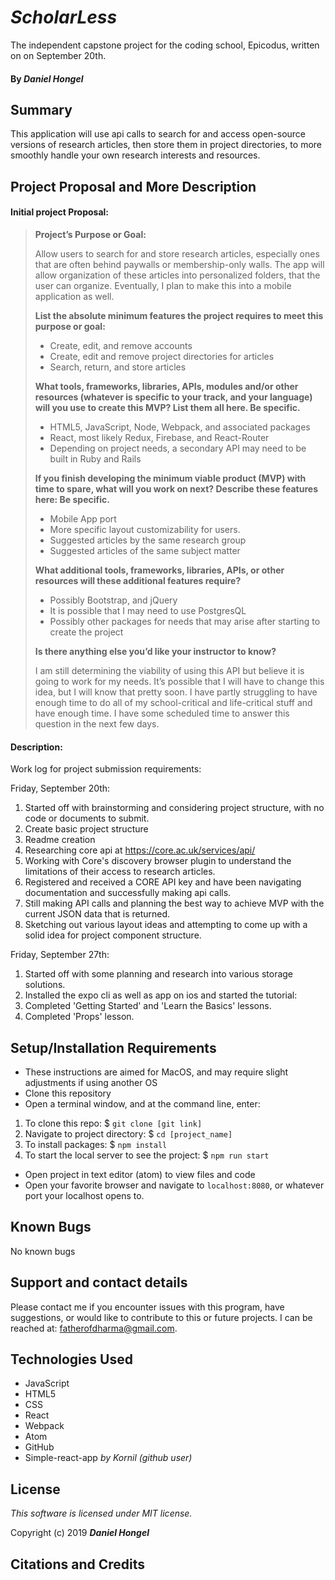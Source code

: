 # _ScholarLess_

 The independent capstone project for the coding school, Epicodus, written on on September 20th.

#### By **_Daniel Hongel_**

## Summary

This application will use api calls to search for and access open-source versions of research articles, then store them in project directories, to more smoothly handle your own research interests and resources.

## Project Proposal and More Description

#### Initial project Proposal:


> **Project’s Purpose or Goal:**
>
>Allow users to search for and store research articles, especially ones that are often behind paywalls or membership-only walls. The app will allow organization of these articles into personalized folders, that the user can organize. Eventually, I plan to make this into a mobile application as well.
>
>**List the absolute minimum features the project requires to meet this purpose or goal:**
>
>* Create, edit, and remove accounts
>* Create, edit and remove project directories for articles
>* Search, return, and store articles
>
>**What tools, frameworks, libraries, APIs, modules and/or other resources (whatever is specific to your track, and your language) will you use to create this MVP? List them all here. Be specific.**
>
>* HTML5, JavaScript, Node, Webpack, and associated packages
>* React, most likely Redux, Firebase, and React-Router
>* Depending on project needs, a secondary API may need to be built in Ruby and Rails
>
>**If you finish developing the minimum viable product (MVP) with time to spare, what will you work on next? Describe these features here: Be specific.**
>
>* Mobile App port
>* More specific layout customizability for users.
>* Suggested articles by the same research group
>* Suggested articles of the same subject matter
>
>**What additional tools, frameworks, libraries, APIs, or other resources will these additional features require?**
>
>* Possibly Bootstrap, and jQuery
>* It is possible that I may need to use PostgresQL
>* Possibly other packages for needs that may arise after starting to create the project
>
>**Is there anything else you’d like your instructor to know?**
>
> I am still determining the viability of using this API but believe it is going to work for my needs. It’s possible that I will have to change this idea, but I will know that pretty soon. I have partly struggling to have enough time to do all of my school-critical and life-critical stuff and have enough time. I have some scheduled time to answer this question in the next few days.

#### Description:

Work log for project submission requirements:

Friday, September 20th:

1. Started off with brainstorming and considering project structure, with no code or documents to submit.
2. Create basic project structure
3. Readme creation
4. Researching core api at https://core.ac.uk/services/api/
5. Working with Core's discovery browser plugin to understand the limitations of their access to research articles.
6. Registered and received a CORE API key and have been navigating documentation and successfully making api calls.
7. Still making API calls and planning the best way to achieve MVP with the current JSON data that is returned.
8. Sketching out various layout ideas and attempting to come up with a solid idea for project component structure.

Friday, September 27th:

1. Started off with some planning and research into various storage solutions.
2. Installed the expo cli as well as app on ios and started the tutorial:
  1. Completed 'Getting Started' and 'Learn the Basics' lessons.
  2. Completed 'Props' lesson.

## Setup/Installation Requirements

* These instructions are aimed for MacOS, and may require slight adjustments if using another OS
* Clone this repository
* Open a terminal window, and at the command line, enter:
 1. To clone this repo: $ `git clone [git link]`
 2. Navigate to project directory: $ `cd [project_name]`
 3. To install packages: $ `npm install`
 4. To start the local server to see the project: $ `npm run start`
* Open project in text editor (atom) to view files and code
* Open your favorite browser and navigate to `localhost:8080`, or whatever port your localhost opens to.



## Known Bugs

No known bugs

## Support and contact details

Please contact me if you encounter issues with this program, have suggestions, or would like to contribute to this or future projects. I can be reached at:  fatherofdharma@gmail.com.

## Technologies Used

* JavaScript
* HTML5
* CSS
* React
* Webpack
* Atom
* GitHub
* Simple-react-app _by Kornil (github user)_

## License
_This software is licensed under MIT license._

Copyright (c) 2019 **_Daniel Hongel_**

## Citations and Credits
